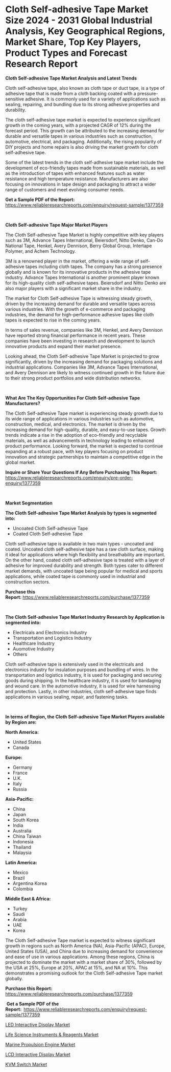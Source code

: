 <p><h1>Cloth Self-adhesive Tape Market Size 2024 - 2031 Global Industrial Analysis, Key Geographical Regions, Market Share, Top Key Players, Product Types and Forecast Research Report</h1></p><p><strong>Cloth Self-adhesive Tape Market Analysis and Latest Trends</strong></p>
<p><p>Cloth self-adhesive tape, also known as cloth tape or duct tape, is a type of adhesive tape that is made from a cloth backing coated with a pressure-sensitive adhesive. It is commonly used for a variety of applications such as sealing, repairing, and bundling due to its strong adhesive properties and durability.</p><p>The cloth self-adhesive tape market is expected to experience significant growth in the coming years, with a projected CAGR of 12% during the forecast period. This growth can be attributed to the increasing demand for durable and versatile tapes in various industries such as construction, automotive, electrical, and packaging. Additionally, the rising popularity of DIY projects and home repairs is also driving the market growth for cloth self-adhesive tape.</p><p>Some of the latest trends in the cloth self-adhesive tape market include the development of eco-friendly tapes made from sustainable materials, as well as the introduction of tapes with enhanced features such as water resistance and high temperature resistance. Manufacturers are also focusing on innovations in tape design and packaging to attract a wider range of customers and meet evolving consumer needs.</p></p>
<p><strong>Get a Sample PDF of the Report:&nbsp;</strong> <a href="https://www.reliableresearchreports.com/enquiry/request-sample/1377359">https://www.reliableresearchreports.com/enquiry/request-sample/1377359</a></p>
<p>&nbsp;</p>
<p><strong>Cloth Self-adhesive Tape Major Market Players</strong></p>
<p><p>The Cloth Self-adhesive Tape Market is highly competitive with key players such as 3M, Advance Tapes International, Beiersdorf, Nitto Denko, Can-Do National Tape, Henkel, Avery Dennison, Berry Global Group, Intertape Polymer, and Achem Technology. </p><p>3M is a renowned player in the market, offering a wide range of self-adhesive tapes including cloth tapes. The company has a strong presence globally and is known for its innovative products in the adhesive tape industry. Advance Tapes International is another prominent player known for its high-quality cloth self-adhesive tapes. Beiersdorf and Nitto Denko are also major players with a significant market share in the industry.</p><p>The market for Cloth Self-adhesive Tape is witnessing steady growth, driven by the increasing demand for durable and versatile tapes across various industries. With the growth of e-commerce and packaging industries, the demand for high-performance adhesive tapes like cloth tapes is expected to rise in the coming years.</p><p>In terms of sales revenue, companies like 3M, Henkel, and Avery Dennison have reported strong financial performance in recent years. These companies have been investing in research and development to launch innovative products and expand their market presence.</p><p>Looking ahead, the Cloth Self-adhesive Tape Market is projected to grow significantly, driven by the increasing demand for packaging solutions and industrial applications. Companies like 3M, Advance Tapes International, and Avery Dennison are likely to witness continued growth in the future due to their strong product portfolios and wide distribution networks.</p></p>
<p>&nbsp;</p>
<p><strong>What Are The Key Opportunities For Cloth Self-adhesive Tape Manufacturers?</strong></p>
<p><p>The Cloth Self-adhesive Tape market is experiencing steady growth due to its wide range of applications in various industries such as automotive, construction, medical, and electronics. The market is driven by the increasing demand for high-quality, durable, and easy-to-use tapes. Growth trends indicate a rise in the adoption of eco-friendly and recyclable materials, as well as advancements in technology leading to enhanced product performance. Looking forward, the market is expected to continue expanding at a robust pace, with key players focusing on product innovation and strategic partnerships to maintain a competitive edge in the global market.</p></p>
<p><strong>Inquire or Share Your Questions If Any Before Purchasing This Report:</strong> <a href="https://www.reliableresearchreports.com/enquiry/pre-order-enquiry/1377359">https://www.reliableresearchreports.com/enquiry/pre-order-enquiry/1377359</a></p>
<p>&nbsp;</p>
<p><strong>Market Segmentation</strong></p>
<p><strong>The Cloth Self-adhesive Tape Market Analysis by types is segmented into:</strong></p>
<p><ul><li>Uncoated Cloth Self-adhesive Tape</li><li>Coated Cloth Self-adhesive Tape</li></ul></p>
<p><p>Cloth self-adhesive tape is available in two main types - uncoated and coated. Uncoated cloth self-adhesive tape has a raw cloth surface, making it ideal for applications where high flexibility and breathability are important. On the other hand, coated cloth self-adhesive tape is treated with a layer of adhesive for improved durability and strength. Both types cater to different market demands, with uncoated tape being popular for medical and sports applications, while coated tape is commonly used in industrial and construction sectors.</p></p>
<p><strong>Purchase this Report:&nbsp;</strong><a href="https://www.reliableresearchreports.com/purchase/1377359">https://www.reliableresearchreports.com/purchase/1377359</a></p>
<p>&nbsp;</p>
<p><strong>The Cloth Self-adhesive Tape Market Industry Research by Application is segmented into:</strong></p>
<p><ul><li>Electricals and Electronics Industry</li><li>Transportation and Logistics Industry</li><li>Healthcare Industry</li><li>Auomotive Industry</li><li>Others</li></ul></p>
<p><p>Cloth self-adhesive tape is extensively used in the electricals and electronics industry for insulation purposes and bundling of wires. In the transportation and logistics industry, it is used for packaging and securing goods during shipping. In the healthcare industry, it is used for bandaging and wound care. In the automotive industry, it is used for wire harnessing and protection. Lastly, in other industries, cloth self-adhesive tape finds applications in various sealing, repair, and fastening tasks.</p></p>
<p>&nbsp;</p>
<p><strong>In terms of Region, the Cloth Self-adhesive Tape Market Players available by Region are:</strong></p>
<p>
    <p> <strong> North America: </strong>
        <ul>
            <li>United States</li>
            <li>Canada</li>
        </ul>
        </p> 
    <p> <strong> Europe: </strong>
        <ul>
            <li>Germany</li>
            <li>France</li>
            <li>U.K.</li>
            <li>Italy</li>
            <li>Russia</li>
        </ul>
        </p> 
    <p> <strong> Asia-Pacific: </strong>
        <ul>
            <li>China</li>
            <li>Japan</li>
            <li>South Korea</li>
            <li>India</li>
            <li>Australia</li>
            <li>China Taiwan</li>
            <li>Indonesia</li>
            <li>Thailand</li>
            <li>Malaysia</li>
        </ul>
        </p> 
    <p> <strong> Latin America: </strong>
        <ul>
            <li>Mexico</li>
            <li>Brazil</li>
            <li>Argentina Korea</li>
            <li>Colombia</li>
        </ul>
        </p> 
    <p> <strong> Middle East & Africa: </strong>
        <ul>
            <li>Turkey</li>
            <li>Saudi</li>
            <li>Arabia</li>
            <li>UAE</li>
            <li>Korea</li>
        </ul>
    </p>
    </p>
<p><p>The Cloth Self-adhesive Tape market is expected to witness significant growth in regions such as North America (NA), Asia-Pacific (APAC), Europe, United States (USA), and China due to increasing demand for convenience and ease of use in various applications. Among these regions, China is projected to dominate the market with a market share of 30%, followed by the USA at 25%, Europe at 20%, APAC at 15%, and NA at 10%. This demonstrates a promising outlook for the Cloth Self-adhesive Tape market globally.</p></p>
<p><strong>Purchase this Report: </strong><a href="https://www.reliableresearchreports.com/purchase/1377359">https://www.reliableresearchreports.com/purchase/1377359</a></p>
<p>&nbsp;<strong>Get a Sample PDF of the Report:&nbsp;&nbsp;</strong><a href="https://www.reliableresearchreports.com/enquiry/request-sample/1377359">https://www.reliableresearchreports.com/enquiry/request-sample/1377359</a></p>
<p><strong></strong></p>
<p><p><a href="https://view.publitas.com/reportprime-1/global-led-interactive-display-market-by-types-applications-and-major-players-with-regional-growth-rate-analysis-and-development-situation-from-2024-to-2031/">LED Interactive Display Market</a></p><p><a href="https://noble-drawer-34c.notion.site/Life-Science-Instruments-Reagents-Market-Furnish-Information-about-Market-Size-Market-Share-Mark-65f2ea17ab6e46868d6eee3c398598d0">Life Science Instruments & Reagents Market</a></p><p><a href="https://frill-swim-3cd.notion.site/Marine-Propulsion-Engine-Market-Research-Report-The-Key-To-Successful-Business-Strategy-Forecasted--0a899539b77642f29ec4ae4bf6faf7ea">Marine Propulsion Engine Market</a></p><p><a href="https://view.publitas.com/reportprime-1/lcd-interactive-display-market-size-growing-and-forecasted-for-period-from-2024-2031-and-provides-complete-market-analysis-of-this-market/">LCD Interactive Display Market</a></p><p><a href="https://meowing-canidae-761.notion.site/KVM-Switch-Market-Size-Reflecting-a-Forecast-Till-2031-Market-By-Type-By-Application-and-By-Geogra-9de9d0d9efab4d2b93d7d1269a529b17">KVM Switch Market</a></p></p>